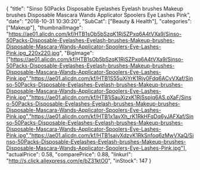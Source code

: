 {
	"title": "Sinso 50Packs Disposable Eyelashes Eyelash  brushes Makeup brushes Disposable Mascara Wands Applicator Spoolers Eye Lashes Pink",
	"date": "2018-10-31 10:30:20",
	"SubCat": ["Beauty & Health"],
	"categories": ["Makeup"],
	"thumbnailImage": "https://ae01.alicdn.com/kf/HTB1sOb5bSzqK1RjSZPxq6A4tVXa9/Sinso-50Packs-Disposable-Eyelashes-Eyelash-brushes-Makeup-brushes-Disposable-Mascara-Wands-Applicator-Spoolers-Eye-Lashes-Pink.jpg_220x220.jpg",
	"BigImage": ["https://ae01.alicdn.com/kf/HTB1sOb5bSzqK1RjSZPxq6A4tVXa9/Sinso-50Packs-Disposable-Eyelashes-Eyelash-brushes-Makeup-brushes-Disposable-Mascara-Wands-Applicator-Spoolers-Eye-Lashes-Pink.jpg","https://ae01.alicdn.com/kf/HTB1S55uXiYrK1Rjy0Fdq6ACvVXaf/Sinso-50Packs-Disposable-Eyelashes-Eyelash-brushes-Makeup-brushes-Disposable-Mascara-Wands-Applicator-Spoolers-Eye-Lashes-Pink.jpg","https://ae01.alicdn.com/kf/HTB1jSauXizxK1RjSspjq6AS.pXaF/Sinso-50Packs-Disposable-Eyelashes-Eyelash-brushes-Makeup-brushes-Disposable-Mascara-Wands-Applicator-Spoolers-Eye-Lashes-Pink.jpg","https://ae01.alicdn.com/kf/HTB1x1avXh_rK1RkHFqDq6yJAFXaf/Sinso-50Packs-Disposable-Eyelashes-Eyelash-brushes-Makeup-brushes-Disposable-Mascara-Wands-Applicator-Spoolers-Eye-Lashes-Pink.jpg","https://ae01.alicdn.com/kf/HTB1saivXdzvK1RkSnfoq6zMwVXaQ/Sinso-50Packs-Disposable-Eyelashes-Eyelash-brushes-Makeup-brushes-Disposable-Mascara-Wands-Applicator-Spoolers-Eye-Lashes-Pink.jpg"],
	"actualPrice": 0.58,
	"comparePrice": 0.88,
	"linkurl": "http://s.click.aliexpress.com/e/bZ31ktO0",
	"inStock": 147
}
